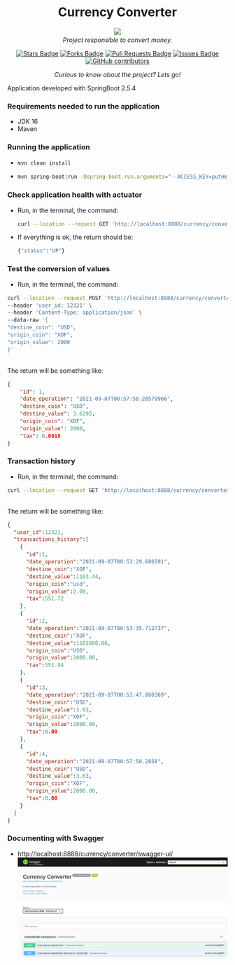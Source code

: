 <h1 align="center">Currency Converter</h1>

<div align="center">
<img src="https://jaya.tech/images/logo-white.png"/>
<br>
<i>Project responsible to convert money.</i>

<a href="https://github.com/mariofalcaoes/currency-converter/stargazers"><img src="https://img.shields.io/github/stars/abhisheknaiidu/awesome-github-profile-readme" alt="Stars Badge"/></a>
<a href="https://github.com/mariofalcaoes/currency-converter/network/members"><img src="https://img.shields.io/github/forks/abhisheknaiidu/awesome-github-profile-readme" alt="Forks Badge"/></a>
<a href="https://github.com/mariofalcaoes/currency-converter/pulls"><img src="https://img.shields.io/github/issues-pr/abhisheknaiidu/awesome-github-profile-readme" alt="Pull Requests Badge"/></a>
<a href="https://github.com/mariofalcaoes/currency-converter/issues"><img src="https://img.shields.io/github/issues/abhisheknaiidu/awesome-github-profile-readme" alt="Issues Badge"/></a>
<a href="https://github.com/mariofalcaoes/currency-converter/graphs/contributors"><img alt="GitHub contributors" src="https://img.shields.io/github/contributors/abhisheknaiidu/awesome-github-profile-readme?color=2b9348"></a>

<i>Curious to know about the project? Lets go!</i>

</div>

Application developed with SpringBoot 2.5.4
### Requirements needed to run the application
- JDK 16
- Maven 

### Running the application
- ```bash
  mvn clean install 
  ```
- ```bash
  mvn spring-boot:run -Dspring-boot.run.arguments="--ACCESS_KEY=putHereYourAccessKey"
  ```

### Check application health with actuator
- Run, in the terminal, the command: <br> 
  ```bash
  curl --location --request GET 'http://localhost:8888/currency/converter/actuator/health'
  ```

- If everything is ok, the return should be: <br> 
  ```bash
  {"status":"UP"}
  ```

### Test the conversion of values
- Run, in the terminal, the command: <br>
```bash
curl --location --request POST 'http://localhost:8888/currency/converter/' \
--header 'user_id: 12321' \
--header 'Content-Type: application/json' \
--data-raw '{
"destine_coin": "USD",
"origin_coin": "XOF",
"origin_value": 2000
}'
```
<br> The return will be something like: <br>

```json
{
    "id": 1,
    "date_operation": "2021-09-07T00:57:58.28579966",
    "destine_coin": "USD",
    "destine_value": 3.6295,
    "origin_coin": "XOF",
    "origin_value": 2000,
    "tax": 0.0018
}
```

### Transaction history
- Run, in the terminal, the command: <br>


```bash
curl --location --request GET 'http://localhost:8888/currency/converter/historic/12321'
```

<br> The return will be something like: <br>

```json
{
  "user_id":12321,
  "transactions_history":[
    {
      "id":1,
      "date_operation":"2021-09-07T00:53:29.686591",
      "destine_coin":"XOF",
      "destine_value":1103.44,
      "origin_coin":"usd",
      "origin_value":2.00,
      "tax":551.72
    },
    {
      "id":2,
      "date_operation":"2021-09-07T00:53:35.712737",
      "destine_coin":"XOF",
      "destine_value":1103880.86,
      "origin_coin":"USD",
      "origin_value":2000.00,
      "tax":551.94
    },
    {
      "id":3,
      "date_operation":"2021-09-07T00:53:47.860369",
      "destine_coin":"USD",
      "destine_value":3.63,
      "origin_coin":"XOF",
      "origin_value":2000.00,
      "tax":0.00
    },
    {
      "id":4,
      "date_operation":"2021-09-07T00:57:58.2858",
      "destine_coin":"USD",
      "destine_value":3.63,
      "origin_coin":"XOF",
      "origin_value":2000.00,
      "tax":0.00
    }
  ]
}
```

### Documenting with Swagger
- http://localhost:8888/currency/converter/swagger-ui/
![img.png](img.png)